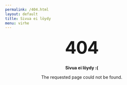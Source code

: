 ```yaml
---
permalink: /404.html
layout: default
title: Sivua ei löydy
menu: virhe
---
```


<style type="text/css" media="screen">
  .container {
    margin: 10px auto;
    max-width: 600px;
    text-align: center;
  }
  h1 {
    margin: 30px 0;
    font-size: 4em;
    line-height: 1;
    letter-spacing: -1px;
  }
</style>

<div class="container">
  <h1>404</h1>

  <p><strong>Sivua ei löydy :(</strong></p>
  <p>The requested page could not be found.</p>
</div>
